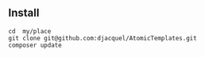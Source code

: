 ## Install

```
cd  my/place
git clone git@github.com:djacquel/AtomicTemplates.git
composer update
```